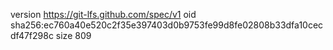 version https://git-lfs.github.com/spec/v1
oid sha256:ec760a40e520c2f35e397403d0b9753fe99d8fe02808b33dfa10cecdf47f298c
size 809
